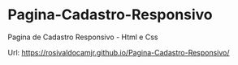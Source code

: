 # Pagina-Cadastro-Responsivo
Pagina de Cadastro Responsivo - Html e Css

Url: https://rosivaldocamjr.github.io/Pagina-Cadastro-Responsivo/
